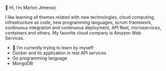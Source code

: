 👋 Hi, I’m Marlon Jimenez

I like learning all themes related with new technologies, cloud computing, infrastructure as code, new programming languages, scrum framework, continuous integration
and continuous deployment, API Rest, microservices, containers and others. My favorite cloud company is Amazon Web Services.

- 🌱 I’m currently trying to learn by myself:
- Docker and its application in rest API services
- Go programming language
- MongoDB

<!---
alexjp1996/alexjp1996 is a ✨ special ✨ repository because its `README.md` (this file) appears on your GitHub profile.
You can click the Preview link to take a look at your changes.
--->
